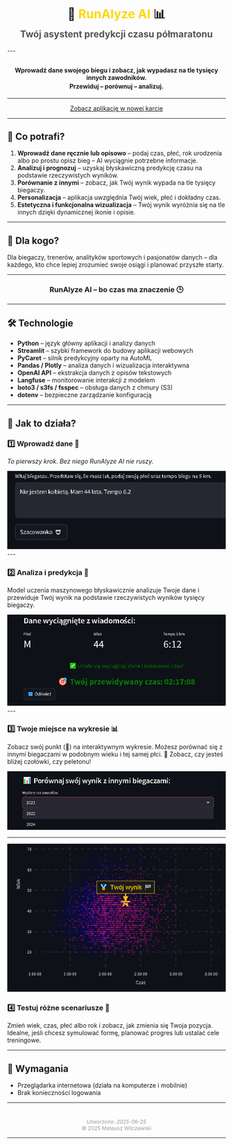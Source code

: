 <h1 style="text-align: center; margin-bottom: 0.2em;">
  🏃 <strong style="color: #FFD700;">RunAlyze AI</strong> 📊
</h1>
<h2 align="center" style="margin-top: 0; color: #555;">Twój asystent predykcji czasu półmaratonu</h2>
---

<h4 align="center" style="margin-top: 2em; margin-bottom: 0;">Wprowadź dane swojego biegu i zobacz, jak wypadasz na tle tysięcy innych zawodników.</h4>
<h4 align="center" style="margin-top: 0.2em;">Przewiduj – porównuj – analizuj.</h4>

---

<div style="text-align: center;">
  <a href="https://runalyze-ai-app-ezuz7.ondigitalocean.app/" class="md-button md-button--primary" target="_blank">Zobacz aplikację w nowej karcie</a>
</div>

---

## 🧠 **Co potrafi?**

1. **Wprowadź dane ręcznie lub opisowo** – podaj czas, płeć, rok urodzenia albo po prostu opisz bieg – AI wyciągnie potrzebne informacje.
2. **Analizuj i prognozuj** – uzyskaj błyskawiczną predykcję czasu na podstawie rzeczywistych wyników.
3. **Porównanie z innymi** – zobacz, jak Twój wynik wypada na tle tysięcy biegaczy.
4. **Personalizacja** – aplikacja uwzględnia Twój wiek, płeć i dokładny czas.
5. **Estetyczna i funkcjonalna wizualizacja** – Twój wynik wyróżnia się na tle innych dzięki dynamicznej ikonie i opisie.


---

## 🎯 **Dla kogo?**

Dla biegaczy, trenerów, analityków sportowych i pasjonatów danych – dla każdego, kto chce lepiej zrozumieć swoje osiągi i planować przyszłe starty.

---

<h3 align="center">RunAlyze AI – bo czas ma znaczenie 🕒</h3>

---

## 🛠️ **Technologie**

- **Python** – język główny aplikacji i analizy danych
- **Streamlit** – szybki framework do budowy aplikacji webowych
- **PyCaret** – silnik predykcyjny oparty na AutoML
- **Pandas / Plotly** – analiza danych i wizualizacja interaktywna
- **OpenAI API** – ekstrakcja danych z opisów tekstowych
- **Langfuse** – monitorowanie interakcji z modelem
- **boto3 / s3fs / fsspec** – obsługa danych z chmury (S3)
- **dotenv** – bezpieczne zarządzanie konfiguracją

---


## 🚀 **Jak to działa?**

### 1️⃣ Wprowadź dane 📝

*To pierwszy krok. Bez niego RunAlyze AI nie ruszy.*

<div style="text-align: center;">
  <img src="runalyze_ai_01.png" alt="Wprowadź dane" style="max-width: 100%; height: auto;">
</div>
---

### 2️⃣ Analiza i predykcja 🤖

Model uczenia maszynowego błyskawicznie analizuje Twoje dane i przewiduje Twój wynik na podstawie rzeczywistych wyników tysięcy biegaczy.

<div style="text-align: center;">
  <img src="runalyze_ai_02.png" alt="Predykcja" style="max-width: 100%; height: auto;">
</div>
---

### 3️⃣ Twoje miejsce na wykresie 📊

Zobacz swój punkt (🏅) na interaktywnym wykresie. Możesz porównać się z innymi biegaczami w podobnym wieku i tej samej płci.
🎯 Zobacz, czy jesteś bliżej czołówki, czy peletonu!

<div style="text-align: center;">
  <img src="runalyze_ai_03.png" alt="Rok" style="max-width: 100%; height: auto;">
</div>

---

<div style="text-align: center;">
  <img src="runalyze_ai_04.png" alt="Wykres" style="max-width: 100%; height: auto;">
</div>

### 4️⃣ Testuj różne scenariusze 🔁
Zmień wiek, czas, płeć albo rok i zobacz, jak zmienia się Twoja pozycja.
Idealne, jeśli chcesz symulować formę, planować progres lub ustalać cele treningowe.

---


## 🧾 **Wymagania**

- Przeglądarka internetowa (działa na komputerze i mobilnie)
- Brak konieczności logowania

---

<div style="text-align: center; font-size: 0.85em; color: #999; margin-top: 3em;">
  <em>Utworzono: 2025-06-25</em><br>
  © 2025 Mateusz Wilczewski
</div>

---